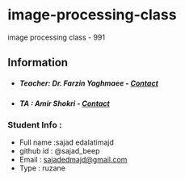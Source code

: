 # image-processing-class
image processing class - 991

## Information
* ##### Teacher: Dr. Farzin Yaghmaee - [Contact](f_yaghmaee@semnan.ac.ir)
* ##### TA : Amir Shokri - [Contact](amirshokri@semnan.ac.ir)

### Student Info :
* Full name :sajad edalatimajd
* github id : @sajad_beep
* Email : sajadedmajd@gmail.com
* Type : ruzane
